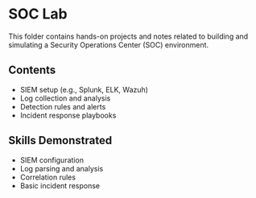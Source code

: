 # SOC Lab

This folder contains hands-on projects and notes related to building and simulating a Security Operations Center (SOC) environment.

## Contents
- SIEM setup (e.g., Splunk, ELK, Wazuh)
- Log collection and analysis
- Detection rules and alerts
- Incident response playbooks

## Skills Demonstrated
- SIEM configuration
- Log parsing and analysis
- Correlation rules
- Basic incident response
